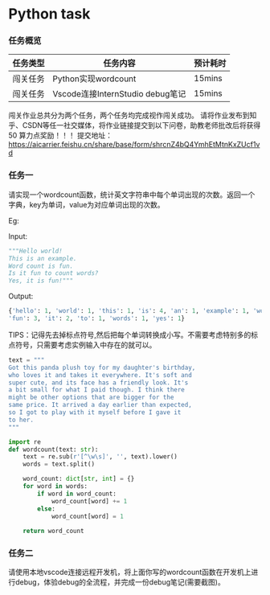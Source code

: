 # Python task

### 任务概览
| 任务类型 | 任务内容 | 预计耗时 |
| --- |---| ---|
|闯关任务|Python实现wordcount| 15mins|
|闯关任务|Vscode连接InternStudio debug笔记| 15mins|

闯关作业总共分为两个任务，两个任务均完成视作闯关成功。
请将作业发布到知乎、CSDN等任一社交媒体，将作业链接提交到以下问卷，助教老师批改后将获得 50 算力点奖励！！！
提交地址：https://aicarrier.feishu.cn/share/base/form/shrcnZ4bQ4YmhEtMtnKxZUcf1vd

### 任务一

请实现一个wordcount函数，统计英文字符串中每个单词出现的次数。返回一个字典，key为单词，value为对应单词出现的次数。

Eg:

Input:

```python
"""Hello world!  
This is an example.  
Word count is fun.  
Is it fun to count words?  
Yes, it is fun!"""
```

Output:

```python
{'hello': 1, 'world': 1, 'this': 1, 'is': 4, 'an': 1, 'example': 1, 'word': 1, 'count': 2,
'fun': 3, 'it': 2, 'to': 1, 'words': 1, 'yes': 1}
```

TIPS：记得先去掉标点符号,然后把每个单词转换成小写。不需要考虑特别多的标点符号，只需要考虑实例输入中存在的就可以。

```python
text = """
Got this panda plush toy for my daughter's birthday,
who loves it and takes it everywhere. It's soft and
super cute, and its face has a friendly look. It's
a bit small for what I paid though. I think there
might be other options that are bigger for the
same price. It arrived a day earlier than expected,
so I got to play with it myself before I gave it
to her.
"""

import re
def wordcount(text: str):
    text = re.sub(r'[^\w\s]', '', text).lower()
    words = text.split()

    word_count: dict[str, int] = {}
    for word in words:
        if word in word_count:
            word_count[word] += 1
        else:
            word_count[word] = 1
    
    return word_count

```

### 任务二

请使用本地vscode连接远程开发机，将上面你写的wordcount函数在开发机上进行debug，体验debug的全流程，并完成一份debug笔记(需要截图)。


